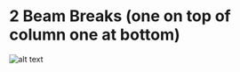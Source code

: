 # 2 Beam Breaks (one on top of column one at bottom)
![alt text](https://github.com/EdwardoSunny/2022-RapidReact/blob/main/doc/reference-pictures/intakecolumntopBottom.png?raw=true)
